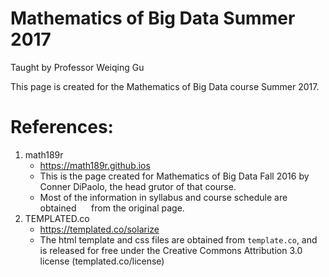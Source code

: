 # Mathematics of Big Data Summer 2017  
Taught by Professor Weiqing Gu

This page is created for the Mathematics of Big Data course Summer 2017.


# References:
  1. math189r
      * https://math189r.github.ios
      * This is the page created for Mathematics of Big Data Fall 2016 by
      Conner DiPaolo, the head grutor of that course.
      * Most of the information in syllabus and course schedule are obtained
      from the original page.
  2. TEMPLATED.co
      * https://templated.co/solarize
      * The html template and css files are obtained from `template.co`, and
      is released for free under the Creative Commons Attribution 3.0 license (templated.co/license)
